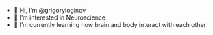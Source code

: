 - 👋 Hi, I’m @grigoryloginov
- 👀 I’m interested in Neuroscience
- 🌱 I’m currently learning how brain and body interact with each other

<!---
grigoryloginov/grigoryloginov is a ✨ special ✨ repository because its `README.md` (this file) appears on your GitHub profile.
You can click the Preview link to take a look at your changes.
--->
